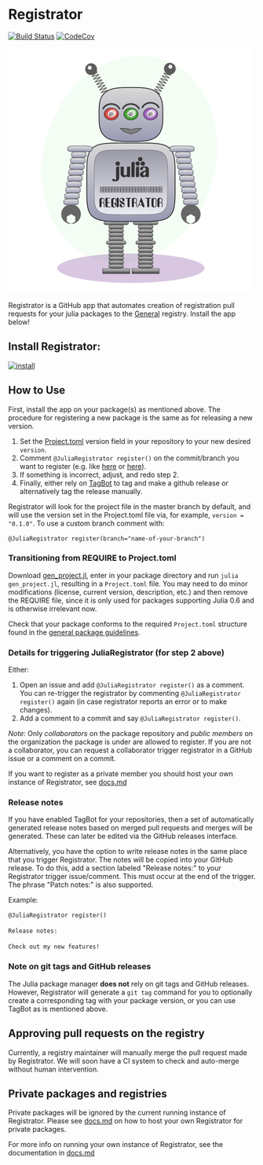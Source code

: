 # Registrator

[![Build Status](https://travis-ci.com/JuliaRegistries/Registrator.jl.svg?branch=master)](https://travis-ci.com/JuliaRegistries/Registrator.jl)
[![CodeCov](https://codecov.io/gh/JuliaRegistries/Registrator.jl/branch/master/graph/badge.svg)](https://codecov.io/gh/JuliaRegistries/Registrator.jl)

!["amelia robot logo"](graphics/logo.png)

Registrator is a GitHub app that automates creation of registration pull requests for your julia packages to the [General](https://github.com/JuliaRegistries/General) registry. Install the app below!

## Install Registrator:

[![install](https://img.shields.io/badge/-install%20app-blue.svg)](https://github.com/apps/juliateam-registrator/installations/new)

## How to Use

First, install the app on your package(s) as mentioned above.  The procedure for registering a new package is the same as for releasing a new version.

1. Set the [Project.toml](Project.toml) version field in your repository to your new desired `version`.
2. Comment `@JuliaRegistrator register()` on the commit/branch you want to register (e.g. like [here](https://github.com/JuliaRegistries/Registrator.jl/issues/61#issuecomment-483486641) or [here](https://github.com/chakravala/Grassmann.jl/commit/3c3a92610ebc8885619f561fe988b0d985852fce#commitcomment-33233149)).
3. If something is incorrect, adjust, and redo step 2.
4. Finally, either rely on [TagBot](https://github.com/apps/julia-tagbot) to tag and make a github release or alternatively tag the release manually.

Registrator will look for the project file in the master branch by default, and will use the version set in the Project.toml file via, for example, `version = "0.1.0"`. To use a custom branch comment with:

```
@JuliaRegistrator register(branch="name-of-your-branch")
```

### Transitioning from REQUIRE to Project.toml

Download [gen_project.jl](https://github.com/JuliaLang/Pkg.jl/blob/master/bin/gen_project.jl), enter in your package directory and run `julia gen_project.jl`, resulting in a `Project.toml` file. You may need to do minor modifications (license, current version, description, etc.) and then remove the REQUIRE file, since it is only used for packages supporting Julia 0.6 and is otherwise irrelevant now.

Check that your package conforms to the required `Project.toml` structure found in the [general package guidelines](https://julialang.github.io/Pkg.jl/v1/creating-packages/).

### Details for triggering JuliaRegistrator (for step 2 above)

Either:

1. Open an issue and add ` @JuliaRegistrator register() ` as a comment.  You can re-trigger the registrator by commenting ` @JuliaRegistrator register() ` again (in case registrator reports an error or to make changes).
2. Add a comment to a commit and say ` @JuliaRegistrator register() `.

*Note*: Only *collaborators* on the package repository and *public members* on the organization the package is under are allowed to register. If you are not a collaborator, you can request a collaborator trigger registrator in a GitHub issue or a comment on a commit.

If you want to register as a private member you should host your own instance of Registrator, see [docs.md](https://github.com/JuliaRegistries/Registrator.jl/blob/master/docs.md)

### Release notes

If you have enabled TagBot for your repositories, then a set of automatically generated release notes based on merged pull requests and merges will be generated. These can later be edited via the GitHub releases interface.

Alternatively, you have the option to write release notes in the same place that you trigger Registrator.
The notes will be copied into your GitHub release.
To do this, add a section labeled "Release notes:" to your Registrator trigger issue/comment.
This must occur at the end of the trigger.
The phrase "Patch notes:" is also supported.

Example:

```
@JuliaRegistrator register()

Release notes:

Check out my new features!
```

### Note on git tags and GitHub releases

The Julia package manager **does not** rely on git tags and GitHub releases. However, Registrator will generate a `git tag` command for you to optionally create a corresponding tag with your package version, or you can use TagBot as is mentioned above.

## Approving pull requests on the registry

Currently, a registry maintainer will manually merge the pull request made by Registrator.  We will soon have a CI system to check and auto-merge without human intervention.

## Private packages and registries

Private packages will be ignored by the current running instance of Registrator. Please see [docs.md](https://github.com/JuliaRegistries/Registrator.jl/blob/master/docs.md) on how to host your own Registrator for private packages.

For more info on running your own instance of Registrator, see the documentation in [docs.md](https://github.com/JuliaRegistries/Registrator.jl/blob/master/docs.md)
